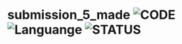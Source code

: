 # submission_5_made ![CODE](https://img.shields.io/badge/code-mvp-red.svg) ![Languange](https://img.shields.io/badge/Language-Java-brightgreen) ![STATUS](https://img.shields.io/badge/status-GRADUATED-green.svg)


